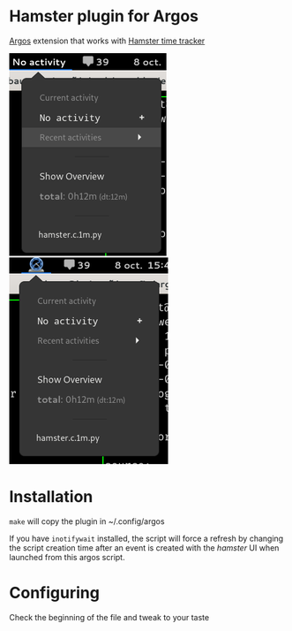 # Hamster plugin for Argos

[Argos](https://github.com/p-e-w/argos) extension that works with [Hamster 
time tracker](https://github.com/projecthamster/hamster)

![Screenshot](img/screenshot.png) ![ScreenshotIcon](img/screenshot-icon.png)

# Installation
`make` will copy the plugin in ~/.config/argos

If you have `inotifywait` installed, the script will force a refresh by 
changing the script creation time after an event is created with the *hamster* 
UI when launched from this argos script.


# Configuring
Check the beginning of the file and tweak to your taste
